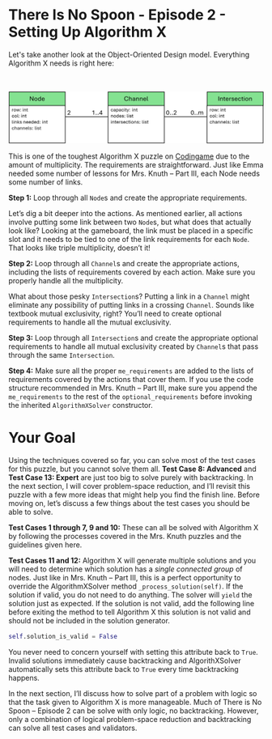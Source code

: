 # There Is No Spoon - Episode 2 - Setting Up Algorithm X

Let's take another look at the Object-Oriented Design model. Everything Algorithm X needs is right here:

<BR><BR>
![No Spoon 2 - OOD](ClassesWithLists.png)
<BR>

This is one of the toughest Algorithm X puzzle on [Codingame](https://www.codingame.com) due to the amount of multiplicity. The requirements are straightforward. Just like Emma needed some number of lessons for Mrs. Knuth – Part III, each Node needs some number of links.

__Step 1:__ Loop through all `Node`s and create the appropriate requirements.

Let’s dig a bit deeper into the actions. As mentioned earlier, all actions involve putting some link between two `Node`s, but what does that actually look like? Looking at the gameboard, the link must be placed in a specific slot and it needs to be tied to one of the link requirements for each `Node`. That looks like triple multiplicity, doesn’t it!

__Step 2:__ Loop through all `Channel`s and create the appropriate actions, including the lists of requirements covered by each action. Make sure you properly handle all the multiplicity.

What about those pesky `Intersection`s? Putting a link in a `Channel` might eliminate any possibility of putting links in a crossing `Channel`. Sounds like textbook mutual exclusivity, right? You’ll need to create optional requirements to handle all the mutual exclusivity.

__Step 3:__ Loop through all `Intersection`s and create the appropriate optional requirements to handle all mutual exclusivity created by `Channel`s that pass through the same `Intersection`.

__Step 4:__ Make sure all the proper `me_requirements` are added to the lists of requirements covered by the actions that cover them. If you use the code structure recommended in Mrs. Knuth – Part III, make sure you append the `me_requirements` to the rest of the `optional_requirements` before invoking the inherited `AlgorithmXSolver` constructor.

# Your Goal

Using the techniques covered so far, you can solve most of the test cases for this puzzle, but you cannot solve them all. __Test Case 8: Advanced__ and __Test Case 13: Expert__ are just too big to solve purely with backtracking. In the next section, I will cover problem-space reduction, and I’ll revisit this puzzle with a few more ideas that might help you find the finish line. Before moving on, let’s discuss a few things about the test cases you should be able to solve.

__Test Cases 1 through 7, 9 and 10:__ These can all be solved with Algorithm X by following the processes covered in the Mrs. Knuth puzzles and the guidelines given here.

__Test Cases 11 and 12:__ Algorithm X will generate multiple solutions and you will need to determine which solution has a _single connected group_ of nodes. Just like in Mrs. Knuth – Part III, this is a perfect opportunity to override the AlgorithmXSolver method `_process_solution(self)`. If the solution if valid, you do not need to do anything. The solver will `yield` the solution just as expected. If the solution is not valid, add the following line before exiting the method to tell Algorithm X this solution is not valid and should not be included in the solution generator.

```python
self.solution_is_valid = False
```

You never need to concern yourself with setting this attribute back to `True`. Invalid solutions immediately cause backtracking and AlgorithXSolver automatically sets this attribute back to `True` every time backtracking happens.

In the next section, I’ll discuss how to solve part of a problem with logic so that the task given to Algorithm X is more manageable. Much of There is No Spoon – Episode 2 can be solve with only logic, no backtracking. However, only a combination of logical problem-space reduction and backtracking can solve all test cases and validators.
